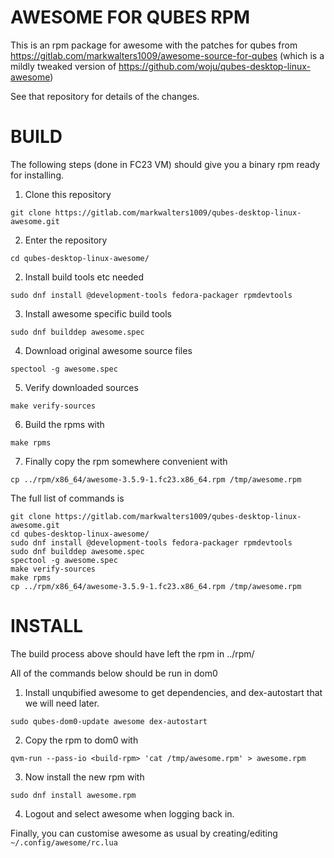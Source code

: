AWESOME FOR QUBES RPM
=====================

This is an rpm package for awesome with the patches for qubes from
https://gitlab.com/markwalters1009/awesome-source-for-qubes (which is
a mildly tweaked version of
https://github.com/woju/qubes-desktop-linux-awesome)

See that repository for details of the changes.

BUILD
=====

The following steps (done in FC23 VM) should give you a binary rpm
ready for installing.

1. Clone this repository
```
git clone https://gitlab.com/markwalters1009/qubes-desktop-linux-awesome.git
```
2. Enter the repository
```
cd qubes-desktop-linux-awesome/
```
2. Install build tools etc needed
```
sudo dnf install @development-tools fedora-packager rpmdevtools
```
3. Install awesome specific build tools 
```
sudo dnf builddep awesome.spec
```
4. Download original awesome source files
```
spectool -g awesome.spec
```
5. Verify downloaded sources
```
make verify-sources
```
6. Build the rpms with
```
make rpms
```
7. Finally copy the rpm somewhere convenient with
```
cp ../rpm/x86_64/awesome-3.5.9-1.fc23.x86_64.rpm /tmp/awesome.rpm
```

The full list of commands is

```
git clone https://gitlab.com/markwalters1009/qubes-desktop-linux-awesome.git
cd qubes-desktop-linux-awesome/
sudo dnf install @development-tools fedora-packager rpmdevtools
sudo dnf builddep awesome.spec
spectool -g awesome.spec
make verify-sources
make rpms
cp ../rpm/x86_64/awesome-3.5.9-1.fc23.x86_64.rpm /tmp/awesome.rpm
```

INSTALL
=======

The build process above should have left the rpm in
     ../rpm/

All of the commands below should be run in dom0

1. Install unqubified awesome to get dependencies, and dex-autostart
that we will need later.
```
sudo qubes-dom0-update awesome dex-autostart
```
2. Copy the rpm to dom0 with
```
qvm-run --pass-io <build-rpm> 'cat /tmp/awesome.rpm' > awesome.rpm
```
3. Now install the new rpm with
```
sudo dnf install awesome.rpm
```
4. Logout and select awesome when logging back in.

Finally, you can customise awesome as usual by creating/editing
`~/.config/awesome/rc.lua`



